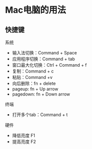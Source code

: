# Mac电脑的用法

## 快捷键

系统

- 输入法切换：Command + Space
- 应用程序切换：Command + tab
- 窗口最大化切换：Ctrl + Command + f
- 复制：Command + c
- 粘贴：Command +v
- 向后删除：fn + delete
- pageup: fn + Up arrow
- pagedown: fn + Down arrow

终端

- 打开多个tab：Command + t

硬件

- 降低亮度 F1
- 提高亮度 F2

